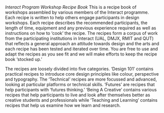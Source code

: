 *Interact Program Workshop Recipe Book*
This is a recipe book of workshops assembled by various members of the Interact programme. Each recipe is written to help others engage participants in design workshops. Each recipe describes the recommended participants, the length of time, equipment and any previous experience required as well as instructions on how to ‘cook’ the recipe. The recipes form a corpus of work from the participating institutions in Interact (UAL, DMJX, RMIT and QUT) that reflects a general approach an attitude towards design and the arts and each recipe has been tested and iterated over time. You are free to use and adapt the recipes as you see fit and we will make efforts to keep the recipe book ‘stocked up.’ 

The recipes are loosely divided into five categories. ‘Design 101’ contains practical recipes to introduce core design principles like colour, perspective and typography. The ‘Technical’ recipes are more focussed and advanced, looking at particular platforms or technical skills. ‘Futures’ are recipes that help participants with ‘futures thinking.’ ‘Being A Creative’ contains various recipes that help participants to live and look after themselves better as creative students and professionals while ‘Teaching and Learning’ contains recipes that help us examine how we learn and research. 
